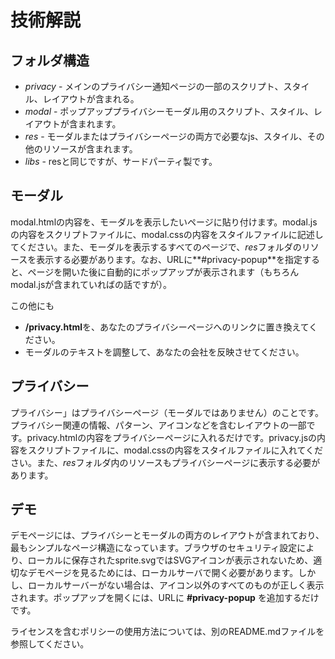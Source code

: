 # 技術解説

## フォルダ構造

- *privacy* - メインのプライバシー通知ページの一部のスクリプト、スタイル、レイアウトが含まれる。
- *modal* - ポップアッププライバシーモーダル用のスクリプト、スタイル、レイアウトが含まれます。
- *res* - モーダルまたはプライバシーページの両方で必要なjs、スタイル、その他のリソースが含まれます。
- *libs* - resと同じですが、サードパーティ製です。

## モーダル

modal.htmlの内容を、モーダルを表示したいページに貼り付けます。modal.jsの内容をスクリプトファイルに、modal.cssの内容をスタイルファイルに記述してください。また、モーダルを表示するすべてのページで、*res*フォルダのリソースを表示する必要があります。なお、URLに**#privacy-popup**を指定すると、ページを開いた後に自動的にポップアップが表示されます（もちろんmodal.jsが含まれていればの話ですが）。

この他にも
- **/privacy.html**を、あなたのプライバシーページへのリンクに置き換えてください。
- モーダルのテキストを調整して、あなたの会社を反映させてください。

## プライバシー

プライバシー」はプライバシーページ（モーダルではありません）のことです。プライバシー関連の情報、パターン、アイコンなどを含むレイアウトの一部です。privacy.htmlの内容をプライバシーページに入れるだけです。privacy.jsの内容をスクリプトファイルに、modal.cssの内容をスタイルファイルに入れてください。また、*res*フォルダ内のリソースもプライバシーページに表示する必要があります。

## デモ

デモページには、プライバシーとモーダルの両方のレイアウトが含まれており、最もシンプルなページ構造になっています。ブラウザのセキュリティ設定により、ローカルに保存されたsprite.svgではSVGアイコンが表示されないため、適切なデモページを見るためには、ローカルサーバで開く必要があります。しかし、ローカルサーバーがない場合は、アイコン以外のすべてのものが正しく表示されます。ポップアップを開くには、URLに **#privacy-popup** を追加するだけです。

ライセンスを含むポリシーの使用方法については、別のREADME.mdファイルを参照してください。
